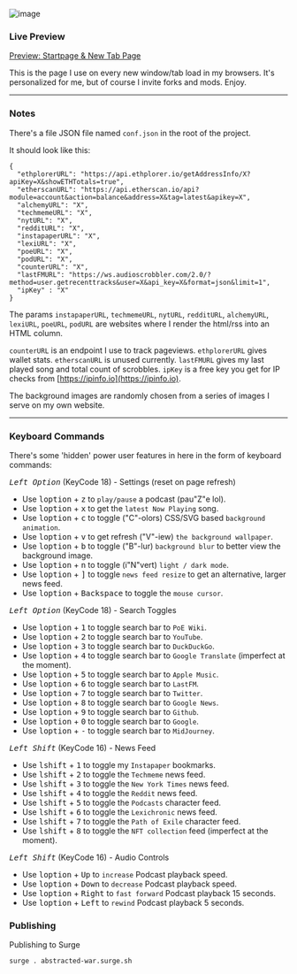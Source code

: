![image](https://user-images.githubusercontent.com/899183/218527249-4ac6aa50-e1bc-4bde-b072-96a5306eea1b.png)

### Live Preview

[Preview: Startpage & New Tab Page](https://abstracted-war.surge.sh/)

This is the page I use on every new window/tab load in my browsers. It's personalized for me, but of course I invite forks and mods. Enjoy.

---

### Notes

There's a file JSON file named `conf.json` in the root of the project.

It should look like this:

```
{
  "ethplorerURL": "https://api.ethplorer.io/getAddressInfo/X?apiKey=X&showETHTotals=true",
  "etherscanURL": "https://api.etherscan.io/api?module=account&action=balance&address=X&tag=latest&apikey=X",
  "alchemyURL": "X",
  "techmemeURL": "X",
  "nytURL": "X",
  "redditURL": "X",
  "instapaperURL": "X",
  "lexiURL": "X",
  "poeURL": "X",
  "podURL": "X",
  "counterURL": "X",
  "lastFMURL": "https://ws.audioscrobbler.com/2.0/?method=user.getrecenttracks&user=X&api_key=X&format=json&limit=1",
  "ipKey" : "X"
}
```

The params `instapaperURL`, `techmemeURL`, `nytURL`, `redditURL`, `alchemyURL`, `lexiURL`, `poeURL`, `podURL` are websites where I render the html/rss into an HTML column.

`counterURL` is an endpoint I use to track pageviews. `ethplorerURL` gives wallet stats. `etherscanURL` is unused currently. `lastFMURL` gives my last played song and total count of scrobbles. `ipKey` is a free key you get for IP checks from [https://ipinfo.io](https://ipinfo.io).

The background images are randomly chosen from a series of images I serve on my own website.

---

### Keyboard Commands

There's some 'hidden' power user features in here in the form of keyboard commands:

*<kbd>Left Option</kbd>* (KeyCode 18) - Settings (reset on page refresh)
- Use <kbd>loption</kbd> + <kbd>z</kbd> to `play/pause` a podcast (pau"Z"e lol).
- Use <kbd>loption</kbd> + <kbd>x</kbd> to get the `latest Now Playing` song.
- Use <kbd>loption</kbd> + <kbd>c</kbd> to toggle ("C"-olors) CSS/SVG based `background animation`.
- Use <kbd>loption</kbd> + <kbd>v</kbd> to get refresh ("V"-iew) `the background wallpaper`.
- Use <kbd>loption</kbd> + <kbd>b</kbd> to toggle ("B"-lur) `background blur` to better view the background image.
- Use <kbd>loption</kbd> + <kbd>n</kbd> to toggle (i"N"vert) `light / dark mode`.
- Use <kbd>loption</kbd> + <kbd>]</kbd> to toggle `news feed resize` to get an alternative, larger news feed.
- Use <kbd>loption</kbd> + <kbd>Backspace</kbd> to toggle the `mouse cursor`.

*<kbd>Left Option</kbd>* (KeyCode 18) - Search Toggles
- Use <kbd>loption</kbd> + <kbd>1</kbd> to toggle search bar to `PoE Wiki`.
- Use <kbd>loption</kbd> + <kbd>2</kbd> to toggle search bar to `YouTube`.
- Use <kbd>loption</kbd> + <kbd>3</kbd> to toggle search bar to `DuckDuckGo`.
- Use <kbd>loption</kbd> + <kbd>4</kbd> to toggle search bar to `Google Translate` (imperfect at the moment).
- Use <kbd>loption</kbd> + <kbd>5</kbd> to toggle search bar to `Apple Music`.
- Use <kbd>loption</kbd> + <kbd>6</kbd> to toggle search bar to `LastFM`.
- Use <kbd>loption</kbd> + <kbd>7</kbd> to toggle search bar to `Twitter`.
- Use <kbd>loption</kbd> + <kbd>8</kbd> to toggle search bar to `Google News`.
- Use <kbd>loption</kbd> + <kbd>9</kbd> to toggle search bar to `Github`.
- Use <kbd>loption</kbd> + <kbd>0</kbd> to toggle search bar to `Google`.
- Use <kbd>loption</kbd> + <kbd>-</kbd> to toggle search bar to `MidJourney`.

*<kbd>Left Shift</kbd>* (KeyCode 16) - News Feed
- Use <kbd>lshift</kbd> + <kbd>1</kbd> to toggle my `Instapaper` bookmarks.
- Use <kbd>lshift</kbd> + <kbd>2</kbd> to toggle the `Techmeme` news feed.
- Use <kbd>lshift</kbd> + <kbd>3</kbd> to toggle the `New York Times` news feed.
- Use <kbd>lshift</kbd> + <kbd>4</kbd> to toggle the `Reddit` news feed.
- Use <kbd>lshift</kbd> + <kbd>5</kbd> to toggle the `Podcasts` character feed.
- Use <kbd>lshift</kbd> + <kbd>6</kbd> to toggle the `Lexichronic` news feed.
- Use <kbd>lshift</kbd> + <kbd>7</kbd> to toggle the `Path of Exile` character feed.
- Use <kbd>lshift</kbd> + <kbd>8</kbd> to toggle the `NFT collection` feed (imperfect at the moment).

*<kbd>Left Shift</kbd>* (KeyCode 16) - Audio Controls
- Use <kbd>loption</kbd> + <kbd>Up</kbd> to `increase` Podcast playback speed.
- Use <kbd>loption</kbd> + <kbd>Down</kbd> to `decrease` Podcast playback speed.
- Use <kbd>loption</kbd> + <kbd>Right</kbd> to `fast forward` Podcast playback 15 seconds.
- Use <kbd>loption</kbd> + <kbd>Left</kbd> to `rewind` Podcast playback 5 seconds.

### Publishing

Publishing to Surge

```
surge . abstracted-war.surge.sh
```
